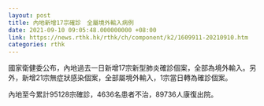 ```yaml
---
layout: post
title: 內地新增17宗確診　全屬境外輸入病例
date: 2021-09-10 09:05:48.000000000 +08:00
link: https://news.rthk.hk/rthk/ch/component/k2/1609911-20210910.htm
categories: rthk
---
```


國家衛健委公布，內地過去一日新增17宗新型肺炎確診個案，全部為境外輸入。另外，新增21宗無症狀感染個案，全部屬境外輸入，1宗當日轉為確診個案。

內地至今累計95128宗確診，4636名患者不治，89736人康復出院。
